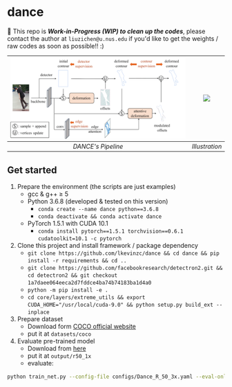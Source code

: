 # dance

:construction: This repo is ***Work-in-Progress (WIP) to clean up the codes***, please contact the author at `liuzichen@u.nus.edu` if you'd like to get the weights / raw codes as soon as possible!! :)

|![](./assets/pipeline.png)|![](assets/demo.gif)|
|:---:|:---:|
|*DANCE's Pipeline*| *Illustration* |

## Get started
1. Prepare the environment (the scripts are just examples)
   - gcc & g++ ≥ 5
   - Python 3.6.8 (developed & tested on this version)
     - `conda create --name dance python==3.6.8`
     - `conda deactivate && conda activate dance`
   - PyTorch 1.5.1 with CUDA 10.1
     - `conda install pytorch==1.5.1 torchvision==0.6.1 cudatoolkit=10.1 -c pytorch`
2. Clone this project and install framework / package dependency
   - `git clone https://github.com/lkevinzc/dance && cd dance && pip install -r requirements && cd ..`
   - `git clone https://github.com/facebookresearch/detectron2.git && cd detectron2 && git checkout 1a7daee064eeca2d7fddce4ba74b74183ba1d4a0`
   - `python -m pip install -e .`
   - `cd core/layers/extreme_utils && export CUDA_HOME="/usr/local/cuda-9.0" && python setup.py build_ext --inplace`
3. Prepare dataset
   - Download form [COCO official website]()
   - put it at `datasets/coco`
4. Evaluate pre-trained model
   - Download from [here]()
   - put it at `output/r50_1x`
   - evaluate: 
```bash
python train_net.py --config-file configs/Dance_R_50_3x.yaml --eval-only MODEL.WEIGHTS ./output/r50_3x/model_final.pth
```